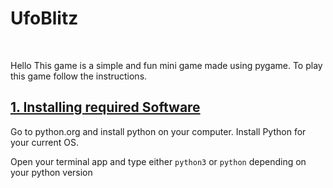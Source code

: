 <h1>UfoBlitz</h1>
<br>
<p>Hello This game is a simple and fun mini game made using pygame. To play this game follow the instructions.</p>
<h2><u>1. Installing required Software</u></h2>
<p>Go to python.org and install python on your computer. Install Python for your current OS.</p>
<p>Open your terminal app and type either <code>python3</code> or  <code>python</code> depending on your python version</p>


